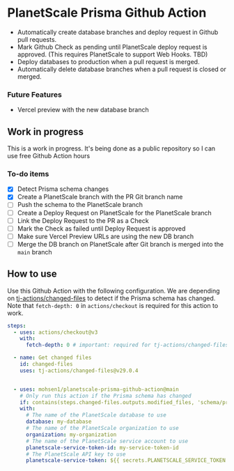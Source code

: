 # PlanetScale Prisma Github Action

- Automatically create database branches and deploy request in Github pull requests.
- Mark Github Check as pending until PlanetScale deploy request is approved. (This requires PlanetScale to support Web Hooks. TBD)
- Deploy databases to production when a pull request is merged.
- Automatically delete database branches when a pull request is closed or merged.

### Future Features

- Vercel preview with the new database branch

## Work in progress

This is a work in progress. It's being done as a public repository so I can use free Github Action hours

### To-do items

- [x] Detect Prisma schema changes
- [x] Create a PlanetScale branch with the PR Git branch name
- [ ] Push the schema to the PlanetScale branch
- [ ] Create a Deploy Request on PlanetScale for the PlanetScale branch
- [ ] Link the Deploy Request to the PR as a Check
- [ ] Mark the Check as failed until Deploy Request is approved
- [ ] Make sure Vercel Preview URLs are using the new DB branch
- [ ] Merge the DB branch on PlanetScale after Git branch is merged into the `main` branch

## How to use

Use this Github Action with the following configuration. We are depending on [tj-actions/changed-files](https://github.com/marketplace/actions/changed-files) to detect if the Prisma schema has changed. Note that `fetch-depth: 0` in `actions/checkout` is required for this action to work.



```yaml
steps:
  - uses: actions/checkout@v3
    with:
      fetch-depth: 0 # important: required for tj-actions/changed-files to work

  - name: Get changed files
    id: changed-files
    uses: tj-actions/changed-files@v29.0.4


  - uses: mohsen1/planetscale-prisma-github-action@main
    # Only run this action if the Prisma schema has changed
    if: contains(steps.changed-files.outputs.modified_files, 'schema/prisma.schema')
    with:
      # The name of the PlanetScale database to use
      database: my-database
      # The name of the PlanetScale organization to use
      organization: my-organization
      # The name of the PlanetScale service account to use
      planetscale-service-token-id: my-service-token-id
      # The PlanetScale API key to use
      planetscale-service-token: ${{ secrets.PLANETSCALE_SERVICE_TOKEN }}
```

<!--
### Setup PlanetScale credentials

You will need the following secrets in your Github repository:

- `PLANETSCALE_SERVICE_TOKEN` - PlanetScale API service token

### Configure Environment Variables

You will need to configure the following environment variables:

- `PLANETSCALE_ORG` - PlanetScale organization name
- `PLANETSCALE_DB` - PlanetScale database name
- `PLANETSCALE_SERVICE_TOKEN_ID` - PlanetScale API service token ID

#### Optional Environment Variables
- `PLANETSCALE_MAIN_BRANCH_NAME` - PlanetScale database branch name (defaults to `main`)
- `PLANETSCALE_BRANCH_PREFIX` - Prefix to use for PlanetScale database branches (defaults to `pull-request-`)
- `PRISMA_SCHEMA_FILE_PATH` - Path to the Prisma schema file (defaults to `prisma/schema.prisma`)
- `PRISMA_DB_PUSH_COMMAND` - Command to run to push the Prisma schema to the PlanetScale database (defaults to `npx prisma db push`)
 -->
